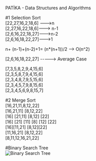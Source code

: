 PATİKA - Data Structures and Algorithms <br/>

#1 Selection Sort<br/>
[22,27,16,2,18,6] --->n<br/>
[2,27,16,22,18,6]---> n-1<br/>
[2,6,16,22,18,27]--->n-2<br/>
[2,6,16,18,22,27]--->1<br/>

n+ (n-1)+(n-2)+1= (n*(n+1))/2 --> O(n^2)<br/>

[2,6,16,18,22,27]  -----> Average Case<br/>


[7,3,5,8,2,9,4,15,6]<br/>
[2,3,5,8,7,9,4,15,6]<br/>
[2,3,4,8,7,9,5,15,6]<br/>
[2,3,4,5,7,9,8,15,6]<br/>
[2,3,4,5,6,9,8,15,7]<br/>

#2 Merge Sort<br/>
                [16,21,11,8,12,22]<br/>
    [16,21,11]                       [8,12,22]<br/>
 [16]  [21,11]                     [8,12]  [22]<br/>
[16] [21] [11]                   [8] [12] [22]<br/>
[16][11,21]                         [8,12][22]<br/>
[11,16,21]                             [8,12,22]<br/>
                 [8,11,12,16,21,22]<br/>

#Binary Search Tree<br/>
![Binary Search Tree](https://github.com/user-attachments/assets/a91aeabc-8af1-4c60-b17e-2f0ff154c580)
                 
